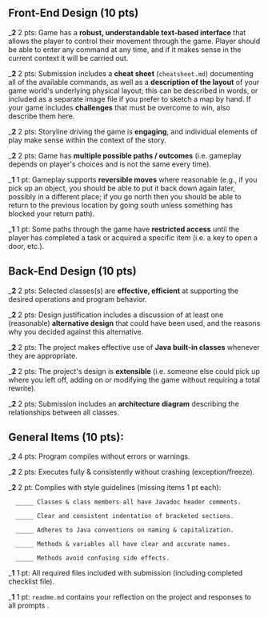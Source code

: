 ## Front-End Design (10 pts)

___2__ 2 pts: Game has a **robust, understandable text-based interface** that allows the player to control their movement through the game.  Player should be able to enter any command at any time, and if it makes sense in the current context it will be carried out.

___2__ 2 pts: Submission includes a **cheat sheet** (`cheatsheet.md`) documenting all of the available commands, as well as a **description of the layout** of your game world's underlying physical layout; this can be described in words, or included as a separate image file if you prefer to sketch a map by hand.  If your game includes **challenges** that must be overcome to win, also describe them here.

___2__ 2 pts: Storyline driving the game is **engaging**, and individual elements of play make sense within the context of the story.

___2__ 2 pts: Game has **multiple possible paths / outcomes** (i.e. gameplay depends on player's choices and is not the same every time).

___1__ 1 pt: Gameplay supports **reversible moves** where reasonable (e.g., if you pick up an object, you should be able to put it back down again later, possibly in a different place; if you go north then you should be able to return to the previous location by going south unless something has blocked your return path).

___1__ 1 pt: Some paths through the game have **restricted access** until the player has completed a task or acquired a specific item (i.e. a key to open a door, etc.).


## Back-End Design (10 pts)

___2__ 2 pts: Selected classes(s) are **effective, efficient** at supporting the desired operations and program behavior.

___2__ 2 pts: Design justification includes a discussion of at least one (reasonable) **alternative design** that could have been used, and the reasons why you decided against this alternative.

___2__ 2 pts: The project makes effective use of **Java built-in classes** whenever they are appropriate.

___2__ 2 pts: The project's design is **extensible** (i.e. someone else could pick up where you left off, adding on or modifying the game without requiring a total rewrite).

___2__ 2 pts: Submission includes an **architecture diagram** describing the relationships between all classes.


## General Items (10 pts):
___2__ 4 pts: Program compiles without errors or warnings.

___2__ 2 pts: Executes fully & consistently without crashing (exception/freeze).

___2__ 2 pt: Complies with style guidelines (missing items 1 pt each):

      _____ Classes & class members all have Javadoc header comments.

      _____ Clear and consistent indentation of bracketed sections.

      _____ Adheres to Java conventions on naming & capitalization.

      _____ Methods & variables all have clear and accurate names.

      _____ Methods avoid confusing side effects.

___1__ 1 pt: All required files included with submission (including completed checklist file).

___1__ 1 pt: `readme.md` contains your reflection on the project and responses to all prompts .
